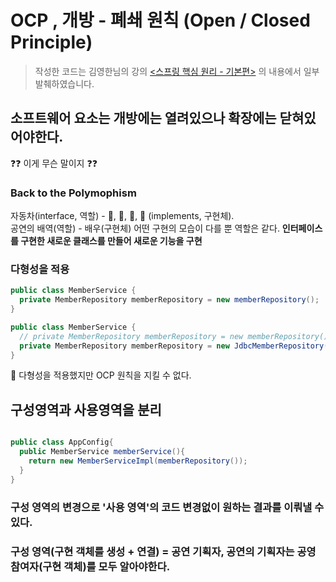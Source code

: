 # OCP , 개방 - 폐쇄 원칙 (Open / Closed Principle)
> 작성한 코드는 김영한님의 강의 [<스프링 핵심 원리 - 기본편>](https://www.inflearn.com/course/%EC%8A%A4%ED%94%84%EB%A7%81-%ED%95%B5%EC%8B%AC-%EC%9B%90%EB%A6%AC-%EA%B8%B0%EB%B3%B8%ED%8E%B8/dashboard) 의 내용에서 일부 발췌하였습니다.   

## 소프트웨어 요소는 개방에는 열려있으나 확장에는 닫혀있어야한다.

❓❓ 이게 무슨 말이지 ❓❓

### Back to the Polymophism
자동차(interface, 역할) - 🚗, 🚓, 🚌, 🚚 (implements, 구현체).   
공연의 배역(역할) - 배우(구현체)
어떤 구현의 모습이 다를 뿐 역할은 같다.
**인터페이스를 구현한 새로운 클래스를 만들어 새로운 기능을 구현**

### 다형성을 적용

``` java
public class MemberService {
  private MemberRepository memberRepository = new memberRepository();
}

public class MemberService {
  // private MemberRepository memberRepository = new memberRepository();  --> 코드 변경 발생. 확장에 닫혀있지 않음.
  private MemberRepository memberRepository = new JdbcMemberRepository();
}
```
🚨 다형성을 적용했지만 OCP 원칙을 지킬 수 없다.
 
## 구성영역과 사용영역을 분리

``` java

public class AppConfig{
  public MemberService memberService(){
    return new MemberServiceImpl(memberRepository());
  }
}
```

### 구성 영역의 변경으로 '사용 영역'의 코드 변경없이 원하는 결과를 이뤄낼 수 있다.
### 구성 영역(구현 객체를 생성 + 연결) = 공연 기획자, 공연의 기획자는 공영 참여자(구현 객체)를 모두 알아야한다.